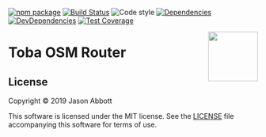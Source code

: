 [![npm package](https://img.shields.io/npm/v/@toba/osm-router.svg)](https://www.npmjs.org/package/@toba/osm-router)
[![Build Status](https://travis-ci.org/toba/osm-router.svg?branch=master)](https://travis-ci.org/toba/osm-router)
![Code style](https://img.shields.io/badge/code_style-prettier-ff69b4.svg)
[![Dependencies](https://img.shields.io/david/toba/osm-router.svg)](https://david-dm.org/toba/osm-router)
[![DevDependencies](https://img.shields.io/david/dev/toba/osm-router.svg)](https://david-dm.org/toba/osm-router#info=devDependencies&view=list)
[![Test Coverage](https://codecov.io/gh/toba/osm-router/branch/master/graph/badge.svg)](https://codecov.io/gh/toba/osm-router)

<img src='https://toba.github.io/about/images/logo-colored.svg' width="100" align="right"/>

# Toba OSM Router

## License

Copyright &copy; 2019 Jason Abbott

This software is licensed under the MIT license. See the [LICENSE](./LICENSE) file
accompanying this software for terms of use.

